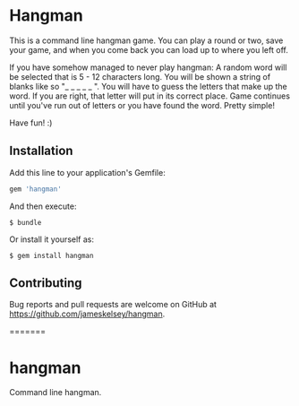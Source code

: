 
# Hangman

This is a command line hangman game. You can play a round or two, save your game, and when you come back you can load up to where you left off.

If you have somehow managed to never play hangman:
  A random word will be selected that is 5 - 12 characters long. You will be shown a string of blanks like so "_ _ _ _ _ ". You will have to guess the letters that make up the word. If you are right, that letter will put in its correct place. Game continues until you've run out of letters or you have found the word. Pretty simple!

Have fun! :)

## Installation

Add this line to your application's Gemfile:

```ruby
gem 'hangman'
```

And then execute:

    $ bundle

Or install it yourself as:

    $ gem install hangman

## Contributing

Bug reports and pull requests are welcome on GitHub at https://github.com/jameskelsey/hangman.

=======
# hangman
Command line hangman.
